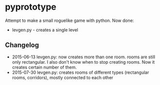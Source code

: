 pyprototype
===========
Attempt to make a small roguelike game with python. Now done:
  * levgen.py - creates a single level

Changelog
----------
  
  * 2015-06-13 levgen.py: now creates more than one room. rooms are still only rectangular. I also don't know when to stop creating rooms. Now it creates certain number of them.
  * 2015-07-30 levgen.py: creates rooms of different types (rectangular rooms, corridors), mostly connected to each other
